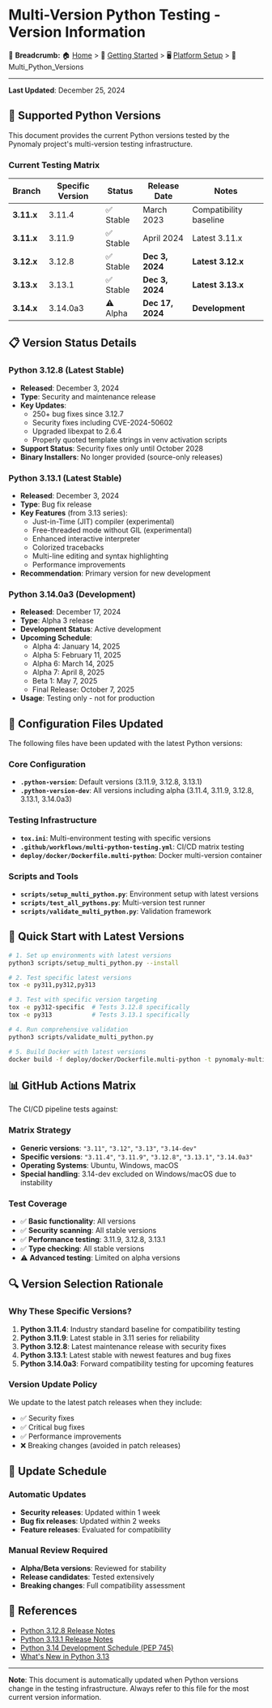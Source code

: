 # Multi-Version Python Testing - Version Information

🍞 **Breadcrumb:** 🏠 [Home](../../index.md) > 🚀 [Getting Started](../README.md) > 🖥️ [Platform Setup](README.md) > 📄 Multi_Python_Versions

---


**Last Updated**: December 25, 2024

## 🐍 Supported Python Versions

This document provides the current Python versions tested by the Pynomaly project's multi-version testing infrastructure.

### Current Testing Matrix

| Branch | Specific Version | Status | Release Date | Notes |
|--------|------------------|--------|--------------|--------|
| **3.11.x** | 3.11.4 | ✅ Stable | March 2023 | Compatibility baseline |
| **3.11.x** | 3.11.9 | ✅ Stable | April 2024 | Latest 3.11.x |
| **3.12.x** | 3.12.8 | ✅ Stable | **Dec 3, 2024** | **Latest 3.12.x** |
| **3.13.x** | 3.13.1 | ✅ Stable | **Dec 3, 2024** | **Latest 3.13.x** |
| **3.14.x** | 3.14.0a3 | ⚠️ Alpha | **Dec 17, 2024** | **Development** |

## 📋 Version Status Details

### Python 3.12.8 (Latest Stable)
- **Released**: December 3, 2024
- **Type**: Security and maintenance release
- **Key Updates**:
  - 250+ bug fixes since 3.12.7
  - Security fixes including CVE-2024-50602
  - Upgraded libexpat to 2.6.4
  - Properly quoted template strings in venv activation scripts
- **Support Status**: Security fixes only until October 2028
- **Binary Installers**: No longer provided (source-only releases)

### Python 3.13.1 (Latest Stable)
- **Released**: December 3, 2024  
- **Type**: Bug fix release
- **Key Features** (from 3.13 series):
  - Just-in-Time (JIT) compiler (experimental)
  - Free-threaded mode without GIL (experimental)
  - Enhanced interactive interpreter
  - Colorized tracebacks
  - Multi-line editing and syntax highlighting
  - Performance improvements
- **Recommendation**: Primary version for new development

### Python 3.14.0a3 (Development)
- **Released**: December 17, 2024
- **Type**: Alpha 3 release
- **Development Status**: Active development
- **Upcoming Schedule**:
  - Alpha 4: January 14, 2025
  - Alpha 5: February 11, 2025
  - Alpha 6: March 14, 2025
  - Alpha 7: April 8, 2025
  - Beta 1: May 7, 2025
  - Final Release: October 7, 2025
- **Usage**: Testing only - not for production

## 🔧 Configuration Files Updated

The following files have been updated with the latest Python versions:

### Core Configuration
- **`.python-version`**: Default versions (3.11.9, 3.12.8, 3.13.1)
- **`.python-version-dev`**: All versions including alpha (3.11.4, 3.11.9, 3.12.8, 3.13.1, 3.14.0a3)

### Testing Infrastructure
- **`tox.ini`**: Multi-environment testing with specific versions
- **`.github/workflows/multi-python-testing.yml`**: CI/CD matrix testing
- **`deploy/docker/Dockerfile.multi-python`**: Docker multi-version container

### Scripts and Tools
- **`scripts/setup_multi_python.py`**: Environment setup with latest versions
- **`scripts/test_all_pythons.py`**: Multi-version test runner
- **`scripts/validate_multi_python.py`**: Validation framework

## 🚀 Quick Start with Latest Versions

```bash
# 1. Set up environments with latest versions
python3 scripts/setup_multi_python.py --install

# 2. Test specific latest versions
tox -e py311,py312,py313

# 3. Test with specific version targeting
tox -e py312-specific  # Tests 3.12.8 specifically
tox -e py313           # Tests 3.13.1 specifically

# 4. Run comprehensive validation
python3 scripts/validate_multi_python.py

# 5. Build Docker with latest versions
docker build -f deploy/docker/Dockerfile.multi-python -t pynomaly-multi-python .
```

## 📊 GitHub Actions Matrix

The CI/CD pipeline tests against:

### Matrix Strategy
- **Generic versions**: `"3.11"`, `"3.12"`, `"3.13"`, `"3.14-dev"`
- **Specific versions**: `"3.11.4"`, `"3.11.9"`, `"3.12.8"`, `"3.13.1"`, `"3.14.0a3"`
- **Operating Systems**: Ubuntu, Windows, macOS
- **Special handling**: 3.14-dev excluded on Windows/macOS due to instability

### Test Coverage
- ✅ **Basic functionality**: All versions
- ✅ **Security scanning**: All stable versions  
- ✅ **Performance testing**: 3.11.9, 3.12.8, 3.13.1
- ✅ **Type checking**: All stable versions
- ⚠️ **Advanced testing**: Limited on alpha versions

## 🔍 Version Selection Rationale

### Why These Specific Versions?

1. **Python 3.11.4**: Industry standard baseline for compatibility testing
2. **Python 3.11.9**: Latest stable in 3.11 series for reliability  
3. **Python 3.12.8**: Latest maintenance release with security fixes
4. **Python 3.13.1**: Latest stable with newest features and bug fixes
5. **Python 3.14.0a3**: Forward compatibility testing for upcoming features

### Version Update Policy

We update to the latest patch releases when they include:
- ✅ Security fixes
- ✅ Critical bug fixes  
- ✅ Performance improvements
- ❌ Breaking changes (avoided in patch releases)

## 📅 Update Schedule

### Automatic Updates
- **Security releases**: Updated within 1 week
- **Bug fix releases**: Updated within 2 weeks  
- **Feature releases**: Evaluated for compatibility

### Manual Review Required
- **Alpha/Beta versions**: Reviewed for stability
- **Release candidates**: Tested extensively
- **Breaking changes**: Full compatibility assessment

## 🔗 References

- [Python 3.12.8 Release Notes](https://www.python.org/downloads/release/python-3128/)
- [Python 3.13.1 Release Notes](https://www.python.org/downloads/release/python-3131/) 
- [Python 3.14 Development Schedule (PEP 745)](https://peps.python.org/pep-0745/)
- [What's New in Python 3.13](https://docs.python.org/3/whatsnew/3.13.html)

---

**Note**: This document is automatically updated when Python versions change in the testing infrastructure. Always refer to this file for the most current version information.